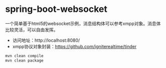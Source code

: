 # spring-boot-websocket

一个简单基于html5的websocket示例，消息结构体可以参考xmpp对象。消息体比较灵活，可以自由发挥。

- 访问地址：http://localhost:8080/
- xmpp协议对象封装：https://github.com/igniterealtime/tinder


```bash
mvn clean compile
mvn clean package
```